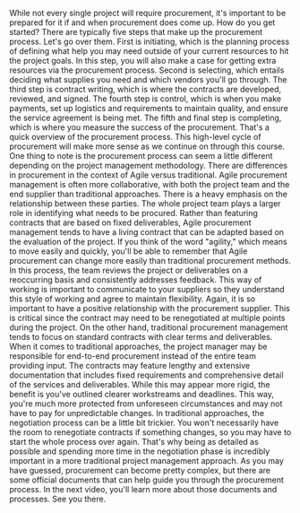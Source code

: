 While not every single project will require procurement, it's important to be
prepared for it if and when procurement does come up. How do you get started?
There are typically five steps that make up the procurement process.  Let's go
over them. First is initiating, which is the planning process of defining what
help you may need outside of your current resources to hit the project goals. In
this step, you will also make a case for getting extra resources via the
procurement process. Second is selecting, which entails deciding what supplies
you need and which vendors you'll go through. The third step is contract
writing, which is where the contracts are developed, reviewed, and signed. The
fourth step is control, which is when you make payments, set up logistics and
requirements to maintain quality, and ensure the service agreement is being met.
The fifth and final step is completing, which is where you measure the success
of the procurement. That's a quick overview of the procurement process. This
high-level cycle of procurement will make more sense as we continue on through
this course. One thing to note is the procurement process can seem a little
different depending on the project management methodology. There are differences
in procurement in the context of Agile versus traditional. Agile procurement
management is often more collaborative, with both the project team and the end
supplier than traditional approaches. There is a heavy emphasis on the
relationship between these parties. The whole project team plays a larger role
in identifying what needs to be procured. Rather than featuring contracts that
are based on fixed deliverables, Agile procurement management tends to have a
living contract that can be adapted based on the evaluation of the project. If
you think of the word "agility," which means to move easily and quickly, you'll
be able to remember that Agile procurement can change more easily than
traditional procurement methods. In this process, the team reviews the project
or deliverables on a reoccurring basis and consistently addresses feedback. This
way of working is important to communicate to your suppliers so they understand
this style of working and agree to maintain flexibility. Again, it is so
important to have a positive relationship with the procurement supplier. This is
critical since the contract may need to be renegotiated at multiple points
during the project. On the other hand, traditional procurement management tends
to focus on standard contracts with clear terms and deliverables. When it comes
to traditional approaches, the project manager may be responsible for end-to-end
procurement instead of the entire team providing input. The contracts may
feature lengthy and extensive documentation that includes fixed requirements and
comprehensive detail of the services and deliverables. While this may appear
more rigid, the benefit is you've outlined clearer workstreams and deadlines.
This way, you're much more protected from unforeseen circumstances and may not
have to pay for unpredictable changes. In traditional approaches, the
negotiation process can be a little bit trickier. You won't necessarily have the
room to renegotiate contracts if something changes, so you may have to start the
whole process over again. That's why being as detailed as possible and spending
more time in the negotiation phase is incredibly important in a more traditional
project management approach. As you may have guessed, procurement can become
pretty complex, but there are some official documents that can help guide you
through the procurement process. In the next video, you'll learn more about
those documents and processes. See you there.